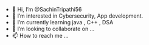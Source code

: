 - 👋 Hi, I’m @SachinTripathi56
- 👀 I’m interested in Cybersecurity, App development. 
- 🌱 I’m currently learning java , C++ , DSA  
- 💞️ I’m looking to collaborate on ...
- 📫 How to reach me ...

<!---
SachinTripathi56/SachinTripathi56 is a ✨ special ✨ repository because its `README.md` (this file) appears on your GitHub profile.
You can click the Preview link to take a look at your changes.
--->
